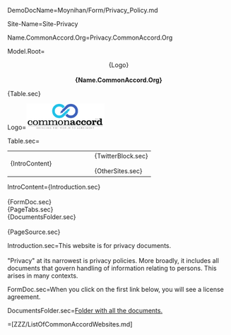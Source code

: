 DemoDocName=Moynihan/Form/Privacy_Policy.md

Site-Name=Site-Privacy

Name.CommonAccord.Org=Privacy.CommonAccord.Org

Model.Root=<p align="center">{Logo}<br><br><b>{Name.CommonAccord.Org}</b></center></p>{Table.sec}

Logo=<img src="visual/cmacc-trans.png" style="width:35%" />

Table.sec=<table><tr><td width="50%">{IntroContent}</td><td>   </td><td>{TwitterBlock.sec}<br><br>{OtherSites.sec}</td></tr></table>

IntroContent={Introduction.sec}<br><br>{FormDoc.sec}<br>{PageTabs.sec}<br>{DocumentsFolder.sec}<br><br>{PageSource.sec}

Introduction.sec=This website is for privacy documents.<br><br>"Privacy" at its narrowest is privacy policies.  More broadly, it includes all documents that govern handling of information relating to persons.  This arises in many contexts.

FormDoc.sec=When you click on the first link below, you will see a license agreement.
 
DocumentsFolder.sec=<a href="index.php?action=list&file=/">Folder with all the documents.</a>

=[ZZZ/ListOfCommonAccordWebsites.md]